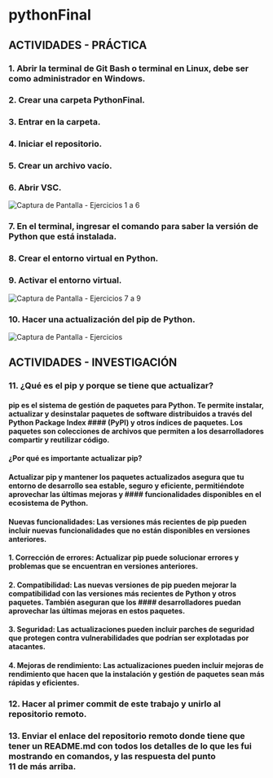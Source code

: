 # pythonFinal
## ACTIVIDADES - PRÁCTICA
### 1. Abrir la terminal de Git Bash o terminal en Linux, debe ser como administrador en Windows.
### 2. Crear una carpeta PythonFinal.
### 3. Entrar en la carpeta.
### 4. Iniciar el repositorio.
### 5. Crear un archivo vacío.
### 6. Abrir VSC.

![Captura de Pantalla - Ejercicios 1 a 6](https://github.com/anaprg05/pythonFinal/assets/167032821/f1efb322-b40e-43b7-b4ba-eca11b116c72)

### 7. En el terminal, ingresar el comando para saber la versión de Python que está instalada.
### 8. Crear el entorno virtual en Python.
### 9. Activar el entorno virtual.

![Captura de Pantalla - Ejercicios 7 a 9](https://github.com/anaprg05/pythonFinal/assets/167032821/8bd6ebf5-c9aa-4e3f-8c9d-d34c5a874d3a)

### 10. Hacer una actualización del pip de Python.

![Captura de Pantalla - Ejercicios ](https://github.com/anaprg05/pythonFinal/assets/167032821/15d12e67-dead-41b0-831a-9cfad6911dc0)

## ACTIVIDADES - INVESTIGACIÓN
### 11. ¿Qué es el pip y porque se tiene que actualizar?
####       pip es el sistema de gestión de paquetes para Python. Te permite instalar, actualizar y desinstalar paquetes de software distribuidos a través del Python Package Index ####   (PyPI) y otros índices de paquetes. Los paquetes son colecciones de archivos que permiten a los desarrolladores compartir y reutilizar código.

####   ¿Por qué es importante actualizar pip?
####   Actualizar pip y mantener los paquetes actualizados asegura que tu entorno de desarrollo sea estable, seguro y eficiente, permitiéndote aprovechar las últimas mejoras y ####   funcionalidades disponibles en el ecosistema de Python.
####   Nuevas funcionalidades: Las versiones más recientes de pip pueden incluir nuevas funcionalidades que no están disponibles en versiones anteriores.

####      1. Corrección de errores: Actualizar pip puede solucionar errores y problemas que se encuentran en versiones anteriores.

####      2. Compatibilidad: Las nuevas versiones de pip pueden mejorar la compatibilidad con las versiones más recientes de Python y otros paquetes. También aseguran que los ####         desarrolladores puedan aprovechar las últimas mejoras en estos paquetes.

####      3. Seguridad: Las actualizaciones pueden incluir parches de seguridad que protegen contra vulnerabilidades que podrían ser explotadas por atacantes.

####      4. Mejoras de rendimiento: Las actualizaciones pueden incluir mejoras de rendimiento que hacen que la instalación y gestión de paquetes sean más rápidas y eficientes.

### 12. Hacer al primer commit de este trabajo y unirlo al repositorio remoto.



### 13. Enviar el enlace del repositorio remoto donde tiene que tener un README.md con todos los detalles de lo que les fui mostrando en comandos, y las respuesta del punto 11 de más arriba.
